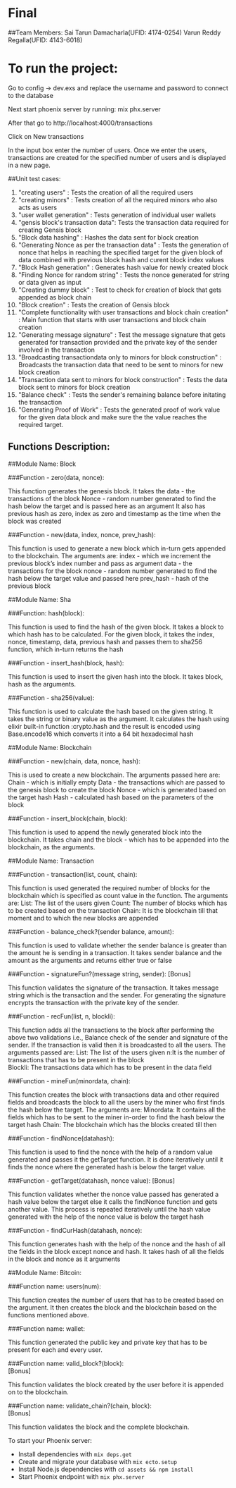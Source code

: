 # Final

##Team Members:
Sai Tarun Damacharla(UFID: 4174-0254)
Varun Reddy Regalla(UFID: 4143-6018)

# To run the project:

Go to config -> dev.exs and replace the username and password to connect to the database

Next start phoenix server by running: mix phx.server

After that go to http://localhost:4000/transactions

Click on New transactions

In the input box enter the number of users. Once we enter the users, transactions are created for the specified number of users and is displayed in a new page.

##Unit test cases:
1. "creating users" : Tests the creation of all the required users
2. "creating minors" : Tests creation of all the required minors who also acts as users
3. "user wallet generation" : Tests generation of individual user wallets
4. "gensis block's transaction data": Tests the transaction data required for creating Gensis block
5. "Block data hashing" : Hashes the data sent for block creation
6. "Generating Nonce as per the transaction data" : Tests the generation of nonce that helps in reaching the specified target for the given block of data combined with previous block hash and curent block index values
7. "Block Hash generation" : Generates hash value for newly created block
8. "Finding Nonce for random string" : Tests the nonce generated for string or data given as input
9. "Creating dummy block" : Test to check for creation of block that gets appended as block chain
10. "Block creation" : Tests the creation of Gensis block
11. "Complete functionality with user transactions and block chain creation" : Main function that starts with user transactions and block chain creation
12. "Generating message signature" : Test the message signature that gets generated for transaction provided and the private key of the sender involved in the transaction
13. "Broadcasting transactiondata only to minors for block construction" : Broadcasts the transaction data that need to be sent to minors for new block creation
14. "Transaction data sent to minors for block construction" : Tests the data block sent to minors for block creation
15. "Balance check" : Tests the sender's remaining balance before initating the transaction
16. "Generating Proof of Work" : Tests the generated proof of work value for the given data block and make sure the the value reaches the required target.

## Functions Description:

##Module Name: Block

###Function - zero(data, nonce):

This function generates the genesis block. It takes the
data - the transactions of the block
Nonce -  random number generated to find the hash below the target and is passed here as an argument
It also has previous hash as zero, index as zero and timestamp as the time when the block was created

###Function - new(data, index, nonce, prev_hash):

This function is used to generate a new block which in-turn gets appended to the blockchain. The arguments are:
 index - which we increment the previous block’s index number and pass as argument
data - the transactions for the block
nonce - random number generated to find the hash below the target value and passed here
prev_hash - hash of the previous block

##Module Name: Sha

###Function: hash(block):

This function is used to find the hash of the given block. It takes a block to which hash has to be calculated.
	For the given block, it takes the index, nonce, timestamp, data, previous hash and passes them to sha256 function, which in-turn returns the hash

###Function - insert_hash(block, hash):

This function is used to insert the given hash into the block. It takes block, hash as the arguments.

###Function - sha256(value):

This function is used to calculate the hash based on the given string. It takes the string or binary value as the argument. It calculates the hash using elixir built-in function :crypto.hash and the result is encoded using Base.encode16 which converts it into a 64 bit hexadecimal hash

##Module Name: Blockchain

###Function - new(chain, data, nonce, hash):

This is used to create a new blockchain. The arguments passed here are:
Chain - which is initially empty
Data - the transactions which are passed to the genesis block to create the block
Nonce - which is generated based on the target hash
Hash - calculated hash based on the parameters of the block

###Function - insert_block(chain, block):

This function is used to append the newly generated block into the blockchain. It takes chain and the block - which has to be appended into the blockchain, as the arguments.

##Module Name: Transaction

###Function - transaction(list, count, chain):

This function is used generated the required number of blocks for the blockchain which is specified as count value in the function. The arguments are:
List: The list of the users given
Count: The number of blocks which has to be created based on the transaction
Chain: It is the blockchain till that moment and to which the new blocks are appended

###Function - balance_check?(sender balance, amount):

This function is used to validate whether the sender balance is greater than the amount he is sending in a transaction. It takes sender balance and the amount as the arguments and returns either true or false

###Function - signatureFun?(message string, sender):    [Bonus]

This function validates the signature of the transaction. It takes message string which is the transaction and the sender. For generating the signature encrypts the transaction with the private key of the sender.

###Function - recFun(list, n, blockli):

This function adds all the transactions to the block after performing the above two validations i.e., Balance check of the sender and signature of the sender. If the transaction is valid then it is broadcasted to all the users. The arguments passed are:
List: The list of the users given
n:It is the number of transactions that has to be present in the block   
Blockli: The transactions data which has to be present in the data field

###Function - mineFun(minordata, chain):

This function creates the block with transactions data and other required fields and broadcasts the block to all the users by the miner who first finds the hash below the target. The arguments are:
Minordata: It contains all the fields which has to be sent to the miner in-order to find the hash below the target hash
Chain: The blockchain which has the blocks created till then

###Function - findNonce(datahash):

This function is used to find the nonce with the help of a random value generated and passes it the getTarget function. It is done iteratively until it finds the nonce where the generated hash is below the target value.

###Function - getTarget(datahash, nonce value):
[Bonus]

This function validates whether the nonce value passed has generated a hash value below the target else it calls the findNonce function and gets another value. This process is repeated iteratively until the hash value generated with the help of the nonce value is below the target hash

###Function - findCurHash(datahash, nonce):

This function generates hash with the help of the nonce and the hash of all the fields in the block except nonce and hash. It takes hash of all the fields in the block and nonce as it arguments



##Module Name: Bitcoin:

###Function name: users(num):

This function creates the number of users that has to be created based on the argument. It then creates the block and the blockchain based on the functions mentioned above.

###Function name: wallet:

This function generated the public key and private key that has to be present for each and every user.

###Function name: valid_block?(block): 	
[Bonus]

This function validates the block created by the user before it is appended on to the blockchain.

###Function name: validate_chain?(chain, block):     
[Bonus]

This function validates the block and the complete blockchain.




To start your Phoenix server:

  * Install dependencies with `mix deps.get`
  * Create and migrate your database with `mix ecto.setup`
  * Install Node.js dependencies with `cd assets && npm install`
  * Start Phoenix endpoint with `mix phx.server`
